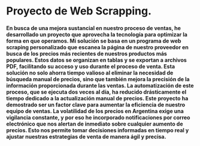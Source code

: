 <h1>Proyecto de Web Scrapping.</h1>

<h4>En busca de una mejora sustancial en nuestro proceso de ventas, he desarrollado un proyecto que aprovecha la tecnología para optimizar la forma en que operamos. Mi solución se basa en un programa de web scraping personalizado que escanea la página de nuestro proveedor en busca de los precios más recientes de nuestros productos más populares. Estos datos se organizan en tablas y se exportan a archivos PDF, facilitando su acceso y uso durante el proceso de venta. Esta solución no solo ahorra tiempo valioso al eliminar la necesidad de búsqueda manual de precios, sino que también mejora la precisión de la información proporcionada durante las ventas. La automatización de este proceso, que se ejecuta dos veces al día, ha reducido drásticamente el tiempo dedicado a la actualización manual de precios. Este proyecto ha demostrado ser un factor clave para aumentar la eficiencia de nuestro equipo de ventas. La volatilidad de los precios en Argentina exige una vigilancia constante, y por eso he incorporado notificaciones por correo electrónico que nos alertan de inmediato sobre cualquier aumento de precios. Esto nos permite tomar decisiones informadas en tiempo real y ajustar nuestras estrategias de venta de manera ágil y precisa.</h4>
